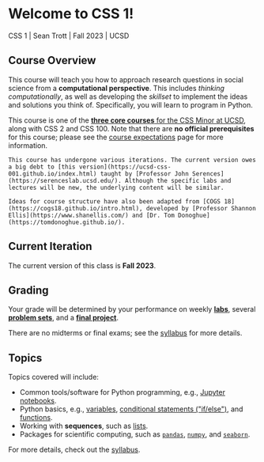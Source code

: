 # Welcome to CSS 1!

CSS 1 | Sean Trott | Fall 2023 | UCSD

## Course Overview

This course will teach you how to approach research questions in social science from a **computational perspective**. This includes *thinking computationally*, as well as developing the *skillset* to implement the ideas and solutions you think of. Specifically, you will learn to program in Python.

This course is one of the [**three core courses** for the CSS Minor at UCSD](https://css.ucsd.edu/undergraduate-minor/index.html), along with CSS 2 and CSS 100. Note that there are **no official prerequisites** for this course; please see the [course expectations](course/expectations.md) page for more information.

```{note}
This course has undergone various iterations. The current version owes a big debt to [this version](https://ucsd-css-001.github.io/index.html) taught by [Professor John Serences](https://serenceslab.ucsd.edu/). Although the specific labs and lectures will be new, the underlying content will be similar.

Ideas for course structure have also been adapted from [COGS 18](https://cogs18.github.io/intro.html), developed by [Professor Shannon Ellis](https://www.shanellis.com/) and [Dr. Tom Donoghue](https://tomdonoghue.github.io/).
```

## Current Iteration

The current version of this class is **Fall 2023**.


## Grading

Your grade will be determined by your performance on weekly [**labs**](labs/overview.md), several [**problem sets**](problem_sets/overview.md), and a [**final project**](project/overview.md).

There are no midterms or final exams; see the [syllabus](course/syllabus.md) for more details.


## Topics

Topics covered will include:

- Common tools/software for Python programming, e.g., [Jupyter notebooks](https://jupyter.org/).  
- Python basics, e.g., [variables](https://www.w3schools.com/python/python_variables.asp), [conditional statements ("if/else")](https://realpython.com/python-conditional-statements/), and [functions](https://www.w3schools.com/python/python_functions.asp).  
- Working with **sequences**, such as [lists](https://www.w3schools.com/python/python_lists.asp).  
- Packages for scientific computing, such as [`pandas`](https://pandas.pydata.org/), [`numpy`](https://numpy.org/), and [`seaborn`](https://seaborn.pydata.org/).  


For more details, check out the [syllabus](course/syllabus.md).


